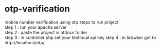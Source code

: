 # otp-varification
mobile number verification using otp
steps to run project<br>
step 1 : run your apache server<br>
step 2 : paste the project in htdocs folder <br>
step 3 : in controller.php set your textlocal api key
step 4 : in browser got to http://localhost/otp/
